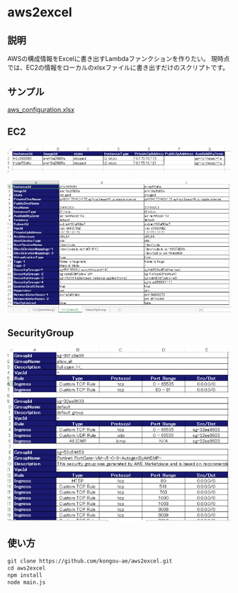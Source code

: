 # aws2excel

## 説明

AWSの構成情報をExcelに書き出すLambdaファンクションを作りたい。
現時点では、EC2の情報をローカルのxlsxファイルに書き出すだけのスクリプトです。

## サンプル

[aws_configuration.xlsx](https://github.com/kongou-ae/aws2excel/raw/master/sample/aws_configuration.xlsx)

## EC2

![ec2_summary](https://raw.githubusercontent.com/kongou-ae/aws2excel/develop/sample/ex2_summary.png)

![ec2_detail](https://raw.githubusercontent.com/kongou-ae/aws2excel/develop/sample/ec2_detail.png)

## SecurityGroup

![securitygrou@](https://raw.githubusercontent.com/kongou-ae/aws2excel/develop/sample/securitygroup.png)


## 使い方

```
git clone https://github.com/kongou-ae/aws2excel.git
cd aws2excel
npm install
node main.js
```